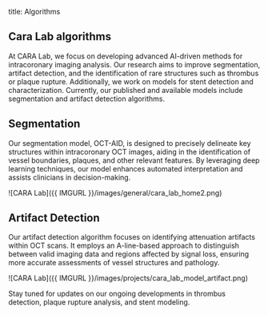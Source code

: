 title: Algorithms

## Cara Lab algorithms

At CARA Lab, we focus on developing advanced AI-driven methods for intracoronary imaging analysis. Our research aims to improve segmentation, artifact detection, and the identification of rare structures such as thrombus or plaque rupture. Additionally, we work on models for stent detection and characterization. Currently, our published and available models include segmentation and artifact detection algorithms.

## Segmentation

Our segmentation model, OCT-AID, is designed to precisely delineate key structures within intracoronary OCT images, aiding in the identification of vessel boundaries, plaques, and other relevant features. By leveraging deep learning techniques, our model enhances automated interpretation and assists clinicians in decision-making.

![CARA Lab]({{ IMGURL }}/images/general/cara_lab_home2.png) 

## Artifact Detection

Our artifact detection algorithm focuses on identifying attenuation artifacts within OCT scans. It employs an A-line-based approach to distinguish between valid imaging data and regions affected by signal loss, ensuring more accurate assessments of vessel structures and pathology.

![CARA Lab]({{ IMGURL }}/images/projects/cara_lab_model_artifact.png) 

Stay tuned for updates on our ongoing developments in thrombus detection, plaque rupture analysis, and stent modeling.
